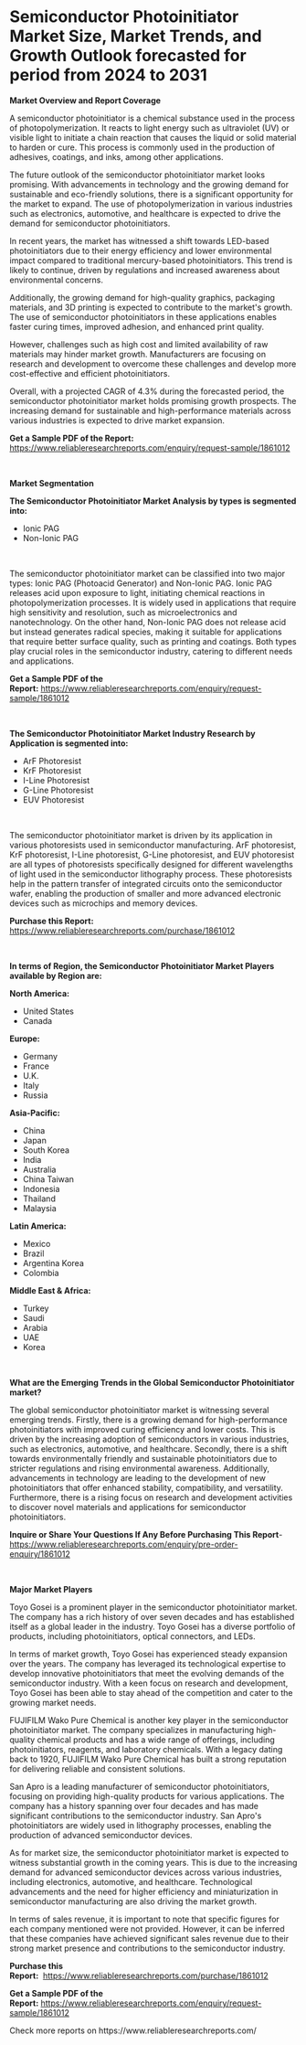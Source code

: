 <p><h1>Semiconductor Photoinitiator Market Size, Market Trends, and Growth Outlook forecasted for period from 2024 to 2031</h1></p><p><strong>Market Overview and Report Coverage</strong></p>
<p><p>A semiconductor photoinitiator is a chemical substance used in the process of photopolymerization. It reacts to light energy such as ultraviolet (UV) or visible light to initiate a chain reaction that causes the liquid or solid material to harden or cure. This process is commonly used in the production of adhesives, coatings, and inks, among other applications.</p><p>The future outlook of the semiconductor photoinitiator market looks promising. With advancements in technology and the growing demand for sustainable and eco-friendly solutions, there is a significant opportunity for the market to expand. The use of photopolymerization in various industries such as electronics, automotive, and healthcare is expected to drive the demand for semiconductor photoinitiators.</p><p>In recent years, the market has witnessed a shift towards LED-based photoinitiators due to their energy efficiency and lower environmental impact compared to traditional mercury-based photoinitiators. This trend is likely to continue, driven by regulations and increased awareness about environmental concerns.</p><p>Additionally, the growing demand for high-quality graphics, packaging materials, and 3D printing is expected to contribute to the market's growth. The use of semiconductor photoinitiators in these applications enables faster curing times, improved adhesion, and enhanced print quality.</p><p>However, challenges such as high cost and limited availability of raw materials may hinder market growth. Manufacturers are focusing on research and development to overcome these challenges and develop more cost-effective and efficient photoinitiators.</p><p>Overall, with a projected CAGR of 4.3% during the forecasted period, the semiconductor photoinitiator market holds promising growth prospects. The increasing demand for sustainable and high-performance materials across various industries is expected to drive market expansion.</p></p>
<p><strong>Get a Sample PDF of the Report:</strong> <a href="https://www.reliableresearchreports.com/enquiry/request-sample/1861012">https://www.reliableresearchreports.com/enquiry/request-sample/1861012</a></p>
<p>&nbsp;</p>
<p><strong>Market Segmentation</strong></p>
<p><strong>The Semiconductor Photoinitiator Market Analysis by types is segmented into:</strong></p>
<p><ul><li>Ionic PAG</li><li>Non-Ionic PAG</li></ul></p>
<p>&nbsp;</p>
<p><p>The semiconductor photoinitiator market can be classified into two major types: Ionic PAG (Photoacid Generator) and Non-Ionic PAG. Ionic PAG releases acid upon exposure to light, initiating chemical reactions in photopolymerization processes. It is widely used in applications that require high sensitivity and resolution, such as microelectronics and nanotechnology. On the other hand, Non-Ionic PAG does not release acid but instead generates radical species, making it suitable for applications that require better surface quality, such as printing and coatings. Both types play crucial roles in the semiconductor industry, catering to different needs and applications.</p></p>
<p><strong>Get a Sample PDF of the Report:</strong>&nbsp;<a href="https://www.reliableresearchreports.com/enquiry/request-sample/1861012">https://www.reliableresearchreports.com/enquiry/request-sample/1861012</a></p>
<p>&nbsp;</p>
<p><strong>The Semiconductor Photoinitiator Market Industry Research by Application is segmented into:</strong></p>
<p><ul><li>ArF Photoresist</li><li>KrF Photoresist</li><li>I-Line Photoresist</li><li>G-Line Photoresist</li><li>EUV Photoresist</li></ul></p>
<p>&nbsp;</p>
<p><p>The semiconductor photoinitiator market is driven by its application in various photoresists used in semiconductor manufacturing. ArF photoresist, KrF photoresist, I-Line photoresist, G-Line photoresist, and EUV photoresist are all types of photoresists specifically designed for different wavelengths of light used in the semiconductor lithography process. These photoresists help in the pattern transfer of integrated circuits onto the semiconductor wafer, enabling the production of smaller and more advanced electronic devices such as microchips and memory devices.</p></p>
<p><strong>Purchase this Report:</strong>&nbsp; <a href="https://www.reliableresearchreports.com/purchase/1861012">https://www.reliableresearchreports.com/purchase/1861012</a></p>
<p>&nbsp;</p>
<p><strong>In terms of Region, the Semiconductor Photoinitiator Market Players available by Region are:</strong></p>
<p>
    <p> <strong> North America: </strong>
        <ul>
            <li>United States</li>
            <li>Canada</li>
        </ul>
        </p> 
    <p> <strong> Europe: </strong>
        <ul>
            <li>Germany</li>
            <li>France</li>
            <li>U.K.</li>
            <li>Italy</li>
            <li>Russia</li>
        </ul>
        </p> 
    <p> <strong> Asia-Pacific: </strong>
        <ul>
            <li>China</li>
            <li>Japan</li>
            <li>South Korea</li>
            <li>India</li>
            <li>Australia</li>
            <li>China Taiwan</li>
            <li>Indonesia</li>
            <li>Thailand</li>
            <li>Malaysia</li>
        </ul>
        </p> 
    <p> <strong> Latin America: </strong>
        <ul>
            <li>Mexico</li>
            <li>Brazil</li>
            <li>Argentina Korea</li>
            <li>Colombia</li>
        </ul>
        </p> 
    <p> <strong> Middle East & Africa: </strong>
        <ul>
            <li>Turkey</li>
            <li>Saudi</li>
            <li>Arabia</li>
            <li>UAE</li>
            <li>Korea</li>
        </ul>
    </p>
    </p>
<p>&nbsp;</p>
<p><strong>What are the Emerging Trends in the Global Semiconductor Photoinitiator market?</strong></p>
<p><p>The global semiconductor photoinitiator market is witnessing several emerging trends. Firstly, there is a growing demand for high-performance photoinitiators with improved curing efficiency and lower costs. This is driven by the increasing adoption of semiconductors in various industries, such as electronics, automotive, and healthcare. Secondly, there is a shift towards environmentally friendly and sustainable photoinitiators due to stricter regulations and rising environmental awareness. Additionally, advancements in technology are leading to the development of new photoinitiators that offer enhanced stability, compatibility, and versatility. Furthermore, there is a rising focus on research and development activities to discover novel materials and applications for semiconductor photoinitiators.</p></p>
<p><strong>Inquire or Share Your Questions If Any Before Purchasing This Report</strong>- <a href="https://www.reliableresearchreports.com/enquiry/pre-order-enquiry/1861012">https://www.reliableresearchreports.com/enquiry/pre-order-enquiry/1861012</a></p>
<p>&nbsp;</p>
<p><strong>Major Market Players</strong></p>
<p><p>Toyo Gosei is a prominent player in the semiconductor photoinitiator market. The company has a rich history of over seven decades and has established itself as a global leader in the industry. Toyo Gosei has a diverse portfolio of products, including photoinitiators, optical connectors, and LEDs.</p><p>In terms of market growth, Toyo Gosei has experienced steady expansion over the years. The company has leveraged its technological expertise to develop innovative photoinitiators that meet the evolving demands of the semiconductor industry. With a keen focus on research and development, Toyo Gosei has been able to stay ahead of the competition and cater to the growing market needs.</p><p>FUJIFILM Wako Pure Chemical is another key player in the semiconductor photoinitiator market. The company specializes in manufacturing high-quality chemical products and has a wide range of offerings, including photoinitiators, reagents, and laboratory chemicals. With a legacy dating back to 1920, FUJIFILM Wako Pure Chemical has built a strong reputation for delivering reliable and consistent solutions.</p><p>San Apro is a leading manufacturer of semiconductor photoinitiators, focusing on providing high-quality products for various applications. The company has a history spanning over four decades and has made significant contributions to the semiconductor industry. San Apro's photoinitiators are widely used in lithography processes, enabling the production of advanced semiconductor devices.</p><p>As for market size, the semiconductor photoinitiator market is expected to witness substantial growth in the coming years. This is due to the increasing demand for advanced semiconductor devices across various industries, including electronics, automotive, and healthcare. Technological advancements and the need for higher efficiency and miniaturization in semiconductor manufacturing are also driving the market growth.</p><p>In terms of sales revenue, it is important to note that specific figures for each company mentioned were not provided. However, it can be inferred that these companies have achieved significant sales revenue due to their strong market presence and contributions to the semiconductor industry.</p></p>
<p><strong>Purchase this Report:</strong>&nbsp;&nbsp;<a href="https://www.reliableresearchreports.com/purchase/1861012">https://www.reliableresearchreports.com/purchase/1861012</a></p>
<p></p>
<p><strong>Get a Sample PDF of the Report:</strong>&nbsp;<a href="https://www.reliableresearchreports.com/enquiry/request-sample/1861012">https://www.reliableresearchreports.com/enquiry/request-sample/1861012</a></p>
<p>Check more reports on https://www.reliableresearchreports.com/</p>